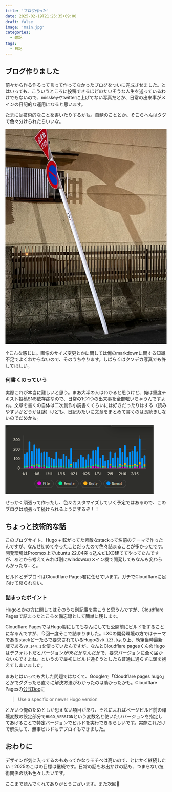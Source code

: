```yaml
---
title: 'ブログ作った'
date: 2025-02-19T21:25:35+09:00
draft: false
image: 'main.jpg'
categories:
  - 雑記
tags:
  - 日記
---
```


## ブログ作りました
前々から作る作るって言って作ってなかったブログをついに完成させました。とはいっても、こういうところに投稿できるほどのたいそうな人生を送っているわけでもないので、misskeyやtwitterに上げてない写真だとか、日常の出来事がメインの日記的な運用になると思います。

たまには技術的なことを書いたりするかも。自鯖のこととか。そこらへんはタグで色々分けられたらいいな。

![曲がってる標識](標識.jpg)

↑こんな感じに。画像のサイズ変更とかに関しては俺のmarkdownに関する知識不足でよくわからないので、そのうちやります。しばらくはクソデカ写真でも許してほしい。

### 何書くのっていう
実際これが本当に難しいと思う。まあ大半の人はわかると思うけど、俺は重度テキスト投稿SNS依存症なので、日常の1つ1つの出来事を全部呟いちゃうんですよね。文章を書くの自体は二次創作小説書くくらいには好きだったりはする（読みやすいかどうかは謎）けども、日記みたいに文章をまとめて書くのは長続きしないのでだめかも。

![SNS依存症の図](sns.jpg)

せっかく頑張って作ったし、色々カスタマイズしていく予定ではあるので、このブログは頑張って続けられるようにするぞ！！


## ちょっと技術的な話
このブログサイト、Hugo + 転がってた素敵なstackって名前のテーマで作ったんですが、なんせ初めてやったことだったので色々詰まることが多かったです。開発環境はProxmox上でubuntu 22.04突っ込んだLXC建ててやってたんですが、あとから考えてみれば別にwindowsのメイン機で開発してもなんも変わらんかったな…と。

ビルドとデプロイはCloudflare Pages君に任せています。ガチでCloudflareに足向けて寝られない。

### 詰まったポイント
Hugoとかの方に関してはそのうち別記事を書こうと思うんですが、Cloudflare Pagesで詰まったところを備忘録として簡単に残します。

Cloudflare PagesではHugo製にしてもなんにしても公開前にビルドをすることになるんですが、今回一度そこで詰まりました。LXCの開発環境の方ではテーマであるstackどーたらで要求されているHugoの`v0.123.0`より上、執筆当時最新版である`v0.144.1`を使っていたんですが、なんとCloudflare pagesくんのHugoはデフォルトだとバージョンが98だかなんだかで、要求バージョンに全く届かないんですよね。というので最初にビルド通そうとしたら普通に通らずに頭を抱えてしまいました。

まあとはいっても大した問題ではなくて、Googleで「Cloudflare pages hugo」とかでググったら直ぐに解決方法がわかったのは助かったかも。Cloudflare Pagesの[公式Doc](https://developers.cloudflare.com/pages/framework-guides/deploy-a-hugo-site/)に 
>Use a specific or newer Hugo version

とかいう俺のためとしか思えない項目があり、それによればページビルド前の環境変数の設定部分で`HUGO_VERSION`という変数名と使いたいバージョンを指定してあげることで特定バージョンでビルドを実行できるらしいです。実際これだけで解決して、無事ビルドもデプロイもできました。

## おわりに

デザインが気に入ってるのもあってかなりモチベは高いので、とにかく継続したい！2025のこはの目標は継続です。日常の話もお出かけの話も、つまらない技術関係の話も色々したいです。

ここまで読んでくれてありがとうございます。また次回👋